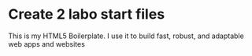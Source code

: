 # Create 2 labo start files
This is my HTML5 Boilerplate. I use it to build fast, robust, and adaptable web apps and websites
